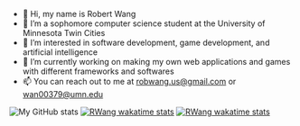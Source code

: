 - 👋 Hi, my name is Robert Wang
- 🔭 I’m a sophomore computer science student at the University of Minnesota Twin Cities
- 👀 I’m interested in software development, game development, and artificial intelligence
- 🌱 I’m currently working on making my own web applications and games with different frameworks and softwares
- 📫 You can reach out to me at robwang.us@gmail.com or wan00379@umn.edu

![My GitHub stats](https://github-readme-stats.vercel.app/api?username=RWang-Dev&show_icons=true&theme=radical)
[![RWang wakatime stats](https://github-readme-stats.vercel.app/api/wakatime?username=RWang&show_icons=true&theme=radical)](https://github.com/anuraghazra/github-readme-stats)
[![RWang wakatime stats](https://github-readme-stats.vercel.app/api/wakatime?username=RWang&show_icons=true&theme=radical)](https://github.com/anuraghazra/github-readme-stats)

<!---
RWang03/RWang03 is a ✨ special ✨ repository because its `README.md` (this file) appears on your GitHub profile.
You can click the Preview link to take a look at your changes.
--->

